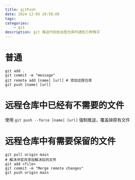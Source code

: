 ```yaml
---
title: gitPush
date: 2024-12-03 19:58:09
tags:
categories: 
    - git
description: git 推送代码到远程仓库时遇到三种情况
---
```


# 普通

```
git add .
git commit -m "message"
git remote add [name] [url] # 添加远程仓库
git push [name] [url]
```

# 远程仓库中已经有不需要的文件

使用 `git push --force [name] [url]` 强制推送，覆盖掉原有文件  

# 远程仓库中有需要保留的文件

```
git pull origin main
# 解决冲突并添加解决后的文件
git add <file>
git commit -m "Merge remote changes"
git push origin main
```
